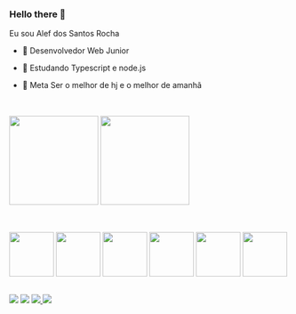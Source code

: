 ### Hello there 👋
Eu sou Alef dos Santos Rocha
  
  
- 🔭 Desenvolvedor Web Junior
- 🌱 Estudando Typescript e node.js
- 🤝 Meta Ser o melhor de hj e o melhor de amanhã
    
    ##

<div style="display: inline_block"><br/>
<img height="160rem" src="https://github-readme-stats.vercel.app/api?username=serphurus&show_icons=true&theme=dracula" />
<img height="160rem" src="https://github-readme-stats.vercel.app/api/top-langs/?username=serphurus&layout=compact&theme=dracula" />
<div/>
  
  ##
  
  <div><br/>
<img 
height="80px" src="https://cdn.jsdelivr.net/gh/devicons/devicon/icons/html5/html5-original.svg" />
<img 
height="80px" src="https://cdn.jsdelivr.net/gh/devicons/devicon/icons/css3/css3-original.svg" />
<img 
height="80px" src="https://cdn.jsdelivr.net/gh/devicons/devicon/icons/bootstrap/bootstrap-original.svg" />
<img 
height="80px" src="https://cdn.jsdelivr.net/gh/devicons/devicon/icons/sass/sass-original.svg" />
<img 
height="80px" src="https://cdn.jsdelivr.net/gh/devicons/devicon/icons/javascript/javascript-original.svg" />
<img 
height="80px" src="https://cdn.jsdelivr.net/gh/devicons/devicon/icons/react/react-original.svg" />
    <div/>
    
  ##  
  
<div>
   <a href="https://www.linkedin.com/in/alef-dos-santos-rocha-aba011239/" target="_blank" ><img src="https://img.shields.io/badge/linkedin-%230077B5.svg?&style=for-the-badge&logo=linkedin&logoColor=white" /><a/>
<a href="alef.santos.rocha2@gmail.com" target="_blank"><img src="https://img.shields.io/badge/Gmail-D14836?style=for-the-badge&logo=gmail&logoColor=white" /><a/>
<a href="(65) 9 8129-1662"  target="_blank"><img src="https://img.shields.io/badge/WhatsApp-25D366?style=for-the-badge&logo=whatsapp&logoColor=white" /> <a/>
<a href="" target="_blank"><img src="https://img.shields.io/badge/Discord-7289DA?style=for-the-badge&logo=discord&logoColor=white" /> <a/>
<div/>
